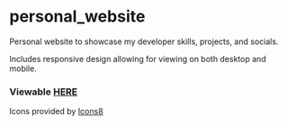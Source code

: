 # personal_website

Personal website to showcase my developer skills, projects, and socials. <br>

Includes responsive design allowing for viewing on both desktop and mobile.

### Viewable [HERE](https://anniewannie.github.io/personal_website/)

Icons provided by [Icons8](https://icons8.com)
